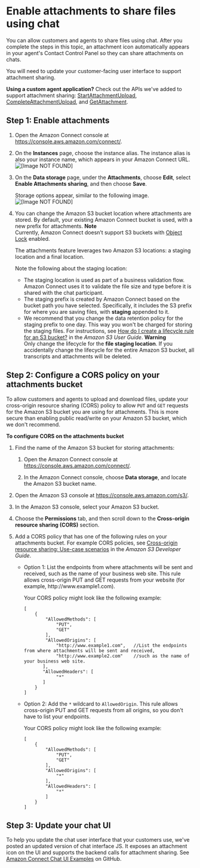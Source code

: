 # Enable attachments to share files using chat<a name="enable-attachments"></a>

You can allow customers and agents to share files using chat\. After you complete the steps in this topic, an attachment icon automatically appears in your agent's Contact Control Panel so they can share attachments on chats\. 

You will need to update your customer\-facing user interface to support attachment sharing\.

**Using a custom agent application?** Check out the APIs we've added to support attachment sharing: [StartAttachmentUpload](https://docs.aws.amazon.com/connect-participant/latest/APIReference/API_StartAttachmentUpload.html), [CompleteAttachmentUpload](https://docs.aws.amazon.com/connect-participant/latest/APIReference/API_CompleteAttachmentUpload.html), and [GetAttachment](https://docs.aws.amazon.com/connect-participant/latest/APIReference/API_GetAttachment.html)\.

## Step 1: Enable attachments<a name="step1-enable-attachments"></a>

1. Open the Amazon Connect console at [https://console\.aws\.amazon\.com/connect/](https://console.aws.amazon.com/connect/)\.

1. On the **Instances** page, choose the instance alias\. The instance alias is also your instance name, which appears in your Amazon Connect URL\.  
![\[Image NOT FOUND\]](http://docs.aws.amazon.com/connect/latest/adminguide/images/instance.png)

1. On the **Data storage** page, under the **Attachments**, choose **Edit**, select **Enable Attachments sharing**, and then choose **Save**\.

   Storage options appear, similar to the following image\.  
![\[Image NOT FOUND\]](http://docs.aws.amazon.com/connect/latest/adminguide/images/attachments-enable.png)

1. You can change the Amazon S3 bucket location where attachments are stored\. By default, your existing Amazon Connect bucket is used, with a new prefix for attachments\. 
**Note**  
Currently, Amazon Connect doesn’t support S3 buckets with [Object Lock](https://docs.aws.amazon.com/AmazonS3/latest/userguide/object-lock.html) enabled\. 

   The attachments feature leverages two Amazon S3 locations: a staging location and a final location\. 

   Note the following about the staging location:
   + The staging location is used as part of a business validation flow\. Amazon Connect uses it to validate the file size and type before it is shared with the chat participant\. 
   + The staging prefix is created by Amazon Connect based on the bucket path you have selected\. Specifically, it includes the S3 prefix for where you are saving files, with **staging** appended to it\.
   + We recommend that you change the data retention policy for the staging prefix to one day\. This way you won't be charged for storing the staging files\. For instructions, see [How do I create a lifecycle rule for an S3 bucket?](https://docs.aws.amazon.com/AmazonS3/latest/user-guide/create-lifecycle.html) in the *Amazon S3 User Guide*\.
**Warning**  
Only change the lifecycle for the **file staging location**\. If you accidentally change the lifecycle for the entire Amazon S3 bucket, all transcripts and attachments will be deleted\.

## Step 2: Configure a CORS policy on your attachments bucket<a name="step2-update-cors-policy"></a>

To allow customers and agents to upload and download files, update your cross\-origin resource sharing \(CORS\) policy to allow `PUT` and `GET` requests for the Amazon S3 bucket you are using for attachments\. This is more secure than enabling public read/write on your Amazon S3 bucket, which we don't recommend\.

**To configure CORS on the attachments bucket**

1. Find the name of the Amazon S3 bucket for storing attachments: 

   1. Open the Amazon Connect console at [https://console\.aws\.amazon\.com/connect/](https://console.aws.amazon.com/connect/)\.

   1. In the Amazon Connect console, choose **Data storage**, and locate the Amazon S3 bucket name\. 

1. Open the Amazon S3 console at [https://console\.aws\.amazon\.com/s3/](https://console.aws.amazon.com/s3/)\.

1. In the Amazon S3 console, select your Amazon S3 bucket\. 

1. Choose the **Permissions** tab, and then scroll down to the **Cross\-origin resource sharing \(CORS\)** section\.

1. Add a CORS policy that has one of the following rules on your attachments bucket\. For example CORS policies, see [Cross\-origin resource sharing: Use\-case scenarios](https://docs.aws.amazon.com/AmazonS3/latest/dev/cors.html#example-scenarios-cors) in the *Amazon S3 Developer Guide*\.
   + Option 1: List the endpoints from where attachments will be sent and received, such as the name of your business web site\. This rule allows cross\-origin PUT and GET requests from your website \(for example, http://www\.example1\.com\)\.

     Your CORS policy might look like the following example:

     ```
     [
         {                               
             "AllowedMethods": [
                 "PUT",
                 "GET"            
             ],
             "AllowedOrigins": [
                 "http://www.example1.com",   //List the endpoints from where attachments will be sent and received, 
                 "http://www.example2.com"    //such as the name of your business web site. 
            ],
            "AllowedHeaders": [
                 "*"
            ]
         }    
     ]
     ```
   + Option 2: Add the `*` wildcard to `AllowedOrigin`\. This rule allows cross\-origin PUT and GET requests from all origins, so you don't have to list your endpoints\.

     Your CORS policy might look like the following example:

     ```
     [    
         {                               
             "AllowedMethods": [
                 "PUT",
                 "GET"            
             ],       
             "AllowedOrigins": [
                 "*"
             ],
             "AllowedHeaders": [
                 "*"
             ]
         }
     ]
     ```

## Step 3: Update your chat UI<a name="step3-update-chat-ui"></a>

To help you update the chat user interface that your customers use, we've posted an updated version of chat interface JS\. It exposes an attachment icon on the UI and supports the backend calls for attachment sharing\. See [Amazon Connect Chat UI Examples](https://github.com/amazon-connect/amazon-connect-chat-ui-examples) on GitHub\.